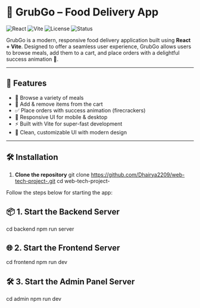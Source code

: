 # 🍔 GrubGo – Food Delivery App

![React](https://img.shields.io/badge/React-%5E18.2.0-blue?logo=react)
![Vite](https://img.shields.io/badge/Vite-%5E4.0.0-purple?logo=vite)
![License](https://img.shields.io/badge/License-MIT-green)
![Status](https://img.shields.io/badge/Status-Active-brightgreen)

GrubGo is a modern, responsive food delivery application built using **React + Vite**. Designed to offer a seamless user experience, GrubGo allows users to browse meals, add them to a cart, and place orders with a delightful success animation 🎉.

---

## 🚀 Features

- 🍕 Browse a variety of meals
- 🛒 Add & remove items from the cart
- ✅ Place orders with success animation (firecrackers)
- 📱 Responsive UI for mobile & desktop
- ⚡ Built with Vite for super-fast development
- 💅 Clean, customizable UI with modern design

---



## 🛠️ Installation

1. **Clone the repository**
git clone https://github.com/Dhairya2209/web-tech-project-.git
cd web-tech-project-


Follow the steps below for starting the app:
## 📦 1. Start the Backend Server

cd backend
npm run server

## 🌐 2. Start the Frontend Server
cd frontend
npm run dev

## 🛠️ 3. Start the Admin Panel Server
cd admin
npm run dev

